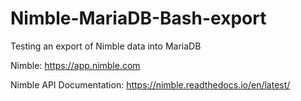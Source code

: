 # Nimble-MariaDB-Bash-export
Testing an export of Nimble data into MariaDB

Nimble:
https://app.nimble.com

Nimble API Documentation:
https://nimble.readthedocs.io/en/latest/